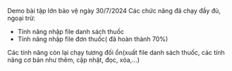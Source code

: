Demo bài tập lớn bảo vệ ngày 30/7/2024
Các chức năng đã chạy đầy đủ, ngoại trừ:
- Tính năng nhập file danh sách thuốc
- Tính năng nhập file đơn thuốc( đã hoàn thành 70%)

Các tính năng còn lại chạy tương đối ổn(xuất file danh sách thuốc, các tính năng cơ bản như thêm, cập nhật, đọc, xóa,...)
